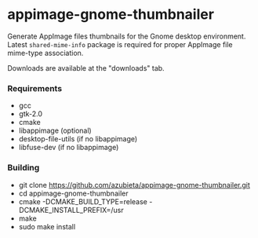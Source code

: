 appimage-gnome-thumbnailer
==========================

Generate AppImage files thumbnails for the Gnome desktop environment. 
Latest `shared-mime-info` package is required for proper AppImage file
mime-type association. 

Downloads are available at the "downloads" tab.

### Requirements
- gcc
- gtk-2.0
- cmake
- libappimage (optional)
- desktop-file-utils (if no libappimage)
- libfuse-dev (if no libappimage)

### Building 
 - git clone https://github.com/azubieta/appimage-gnome-thumbnailer.git
 - cd appimage-gnome-thumbnailer
 - cmake -DCMAKE_BUILD_TYPE=release -DCMAKE_INSTALL_PREFIX=/usr
 - make
 - sudo make install
